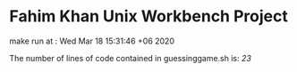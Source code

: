# Fahim Khan Unix Workbench Project

make run at : Wed Mar 18 15:31:46 +06 2020

The number of lines of code contained in guessinggame.sh is: *23*
